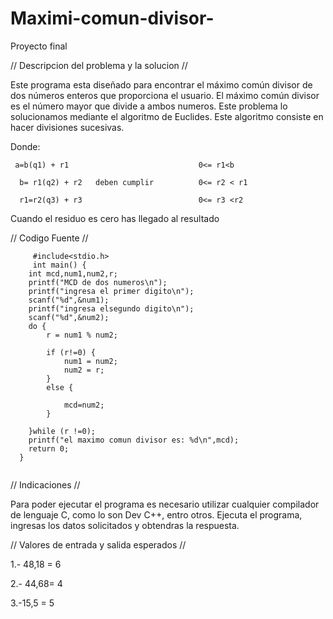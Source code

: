 # Maximi-comun-divisor-
Proyecto final 

// Descripcion del problema y la solucion //

Este programa esta diseñado para encontrar el máximo común divisor de dos números enteros que proporciona el usuario.
El máximo común divisor es el número mayor que divide a ambos numeros.
Este problema lo solucionamos mediante el algoritmo de Euclides.
Este algoritmo consiste en hacer divisiones sucesivas.

Donde:
     
     a=b(q1) + r1                             0<= r1<b
       
      b= r1(q2) + r2   deben cumplir          0<= r2 < r1
           
      r1=r2(q3) + r3                          0<= r3 <r2

   Cuando el residuo es cero has llegado al resultado
							       
// Codigo Fuente //
```
     #include<stdio.h>
     int main() {
	int mcd,num1,num2,r;
	printf("MCD de dos numeros\n");
	printf("ingresa el primer digito\n");
	scanf("%d",&num1);
	printf("ingresa elsegundo digito\n");
	scanf("%d",&num2);
	do {
		r = num1 % num2;
		
		if (r!=0) {
			num1 = num2;
			num2 = r;
		}
		else {
			
			mcd=num2;
		}
		
	}while (r !=0);
	printf("el maximo comun divisor es: %d\n",mcd);
	return 0;
  }
	
```
// Indicaciones //

Para poder ejecutar el programa es necesario utilizar cualquier compilador de lenguaje C, como lo son Dev C++, entro otros. 
Ejecuta el programa, ingresas los datos solicitados y obtendras la respuesta.


// Valores de entrada y salida esperados //

1.- 48,18 = 6

2.- 44,68= 4

3.-15,5 = 5
